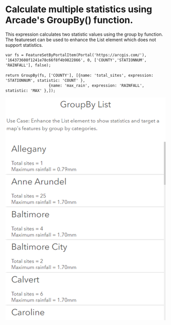 # Calculate multiple statistics using Arcade's GroupBy() function.  

This expression calculates two statistic values using the group by function. The featureset can be used to enhance the List element which does not support statistics. 

```
var fs = FeatureSetByPortalItem(Portal('https://arcgis.com/'), '164373608f1241e78c66f8f4b9822866', 0, ['COUNTY','STATIONNUM', 'RAINFALL'], false);

return GroupBy(fs, ['COUNTY'], [{name: 'total_sites', expression: 'STATIONNUM', statistic: 'COUNT' }, 
                   {name: 'max_rain', expression: 'RAINFALL', statistic: 'MAX' },]); 
```

![GroupByList](/dashboard_data/images/GroupByList.png)
